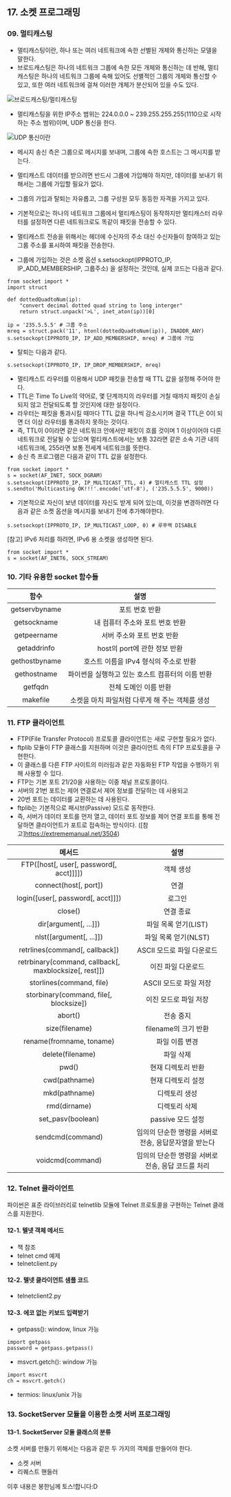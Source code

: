 ## 17. 소켓 프로그래밍

### 09. 멀티캐스팅
- 멀티캐스팅이란, 하나 또는 여러 네트워크에 속한 선별된 개체와 통신하는 모델을 말한다.
- 브로드캐스팅은 하나의 네트워크 그룹에 속한 모든 개체와 통신하는 데 반해, 멀티캐스팅은 하나의 네트워크 그룹에 속해 있어도 선별적인 그룹의 개체와 통신할 수 있고, 또한 여러 네트워크에 걸쳐 이러한 개체가 분산되어 있을 수도 있다.

![브로드캐스팅/멀티캐스팅](../../image/multicast.png)

- 멀티캐스팅을 위한 IP주소 범위는 224.0.0.0 ~ 239.255.255.255(1110으로 시작하는 주소 범위)이며, UDP 통신을 한다.

![UDP 통신이란](../../image/udp.png)

- 메시지 송신 측은 그룹으로 메시지를 보내며, 그룹에 속한 호스트는 그 메시지를 받는다.
- 멀티캐스트 데이터를 받으려면 반드시 그룹에 가입해야 하지만, 데이터를 보내기 위해서는 그룹에 가입할 필요가 없다.
- 그룹의 가입과 탈퇴는 자유롭고, 그룹 구성원 모두 동등한 자격을 가지고 있다.
- 기본적으로는 하나의 네트워크 그룹에서 멀티캐스팅이 동작하지만 멀티캐스터 라우터를 설정하면 다른 네트워크로도 똑같이 패킷을 전송할 수 있다.
- 멀티캐스트 전송을 위해서는 헤더에 수신자의 주소 대신 수신자들이 참여하고 있는 그룹 주소를 표시하여 패킷을 전송한다.

- 그룹에 가입하는 것은 소켓 옵션 s.setsockopt(IPPROTO_IP, IP_ADD_MEMBERSHIP, 그룹주소) 을 설정하는 것인데, 실제 코드는 다음과 같다.

~~~
from socket import *
import struct

def dottedQuadtoNum(ip):
    "convert decimal dotted quad string to long interger"
    return struct.unpack('>L', inet_aton(ip))[0]

ip = '235.5.5.5' # 그룹 주소
mreq = struct.pack('11', htonl(dottedQuadtoNum(ip)), INADDR_ANY)
s.setsockopt(IPPROTO_IP, IP_ADD_MEMBERSHIP, mreq) # 그룹에 가입
~~~

- 탈퇴는 다음과 같다.

~~~
s.setsockopt(IPPROTO_IP, IP_DROP_MEMBERSHIP, mreq)
~~~

- 멀티캐스트 라우터를 이용해서 UDP 패킷을 전송할 때 TTL 값을 설정해 주어야 한다.
- TTL은 Time To Live의 약어로, 몇 단계까지의 라우터를 거칠 때까지 패킷이 손실되지 않고 전달되도록 할 것인지에 대한 설정이다.
- 라우터는 패킷을 통과시킬 때마다 TTL 값을 하나씩 감소시키며 결국 TTL은 0이 되면 더 이상 라우터를 통과하지 못하는 것이다.
- 즉, TTL이 0이라면 같은 네트워크 안에서만 패킷이 흐를 것이며 1 이상이어야 다른 네트워크로 전달될 수 있으며 멀티캐스트에서는 보통 32라면 같은 소속 기관 내의 네트워크에, 255라면 보통 전세계 네트워크를 뜻한다.
- 송신 측 프로그램은 다음과 같이 TTL 값을 설정한다.

~~~
from socket import *
s = socket(AF_INET, SOCK_DGRAM)
s.setsockopt(IPPROTO_IP, IP_MULTICAST_TTL, 4) # 멀티캐스트 TTL 설정
s.sendto('Multicasting OK!!!'.encode('utf-8'), ('235.5.5.5', 9000))
~~~

- 기본적으로 자신이 보낸 데이터를 자신도 받게 되어 있는데, 이것을 변경하려면 다음과 같은 소켓 옵션을 메시지를 보내기 전에 추가해야한다.

~~~
s.setsockopt(IPPROTO_IP, IP_MULTICAST_LOOP, 0) # 루푸백 DISABLE
~~~

[참고] IPv6 처리를 하려면, IPv6 용 소켓을 생성하면 된다.

~~~
from socket import *
s = socket(AF_INET6, SOCK_STREAM)
~~~

### 10. 기타 유용한 socket 함수들
|      함수     |                       설명                       |
|:-------------:|:------------------------------------------------:|
| getservbyname | 포트 번호 반환                                   |
| getsockname   | 내 컴퓨터 주소와 포트 번호 반환                  |
| getpeername   | 서버 주소와 포트 번호 반환                       |
| getaddrinfo   | host의 port에 관한 정보 반환                     |
| gethostbyname | 호스트 이름을 IPv4 형식의 주소로 반환            |
| gethostname   | 파이썬을 실행하고 있는 호스트 컴퓨터의 이름 반환 |
| getfqdn       | 전체 도메인 이름 반환                            |
| makefile      | 소켓을 마치 파일처럼 다루게 해 주는 객체를 생성  |

### 11. FTP 클라이언트
- FTP(File Transfer Protocol) 프로토콜 클라이언트는 새로 구현할 필요가 없다.
- ftplib 모듈이 FTP 클래스를 지원하며 이것은 클라이언트 측의 FTP 프로토콜을 구현한다.
- 이 클래스를 다른 FTP 사이트의 미러링과 같은 자동화된 FTP 작업을 수행하기 위해 사용할 수 있다.
- FTP는 기본 포트 21/20을 사용하는 이중 채널 프로토콜이다.
- 서버의 21번 포트는 제어 연결로서 제어 정보를 전달하는 데 사용되고
- 20번 포트는 데이터를 교환하는 데 사용된다.
- ftplib는 기본적으로 패시브(Passive) 모드로 동작한다. 
- 즉, 서버가 데이터 포트를 먼저 열고, 데이터 포트 정보를 제어 연결 포트를 통해 전달하면 클라이언트가 포트로 접속하는 방식이다.
([참고]https://extrememanual.net/3504)

|                         메서드                        |                          설명                         |
|:-----------------------------------------------------:|:-----------------------------------------------------:|
| FTP([host[, user[, password[, acct]]]])               | 객체 생성                                             |
| connect(host[, port])                                 | 연결                                                  |
| login([user[, password[, acct]]])                     | 로그인                                                |
| close()                                               | 연결 종료                                             |
| dir[argument[, ...]])                                 | 파일 목록 얻기(LIST)                                  |
| nlst([argument[, ...]])                               | 파일 목록 얻기(NLST)                                  |
| retrlines(command[, callback])                        | ASCII 모드로 파일 다운로드                            |
| retrbinary(command, callback[, maxblocksize[, rest]]) | 이진 파일 다운로드                                    |
| storlines(command, file)                              | ASCII 모드로 파일 저장                                |
| storbinary(command, file[, blocksize])                | 이진 모드로 파일 저장                                 |
| abort()                                               | 전송 중지                                             |
| size(filename)                                        | filename의 크기 반환                                  |
| rename(fromname, toname)                              | 파일 이름 변경                                        |
| delete(filename)                                      | 파일 삭제                                             |
| pwd()                                                 | 현재 디렉토리 반환                                    |
| cwd(pathname)                                         | 현재 디렉토리 설정                                    |
| mkd(pathname)                                         | 디렉토리 생성                                         |
| rmd(dirname)                                          | 디렉토리 삭제                                         |
| set_pasv(boolean)                                     | passive 모드 설정                                     |
| sendcmd(command)                                      | 임의의 단순한 명령을 서버로 전송, 응답문자열을 받는다 |
| voidcmd(command)                                      | 임의의 단순한 명령을 서버로 전송, 응답 코드를 처리    |

### 12. Telnet 클라이언트
파이썬은 표준 라이브러리로 telnetlib 모듈에 Telnet 프로토콜을 구현하는 Telnet 클래스를 지원한다.

#### 12-1. 텔넷 객체 메서드
- 책 참조
- telnet cmd 예제
- telnetclient.py

#### 12-2. 텔넷 클라이언트 샘플 코드
- telnetclient2.py

#### 12-3. 에코 없는 키보드 입력받기
- getpass(): window, linux 가능
~~~
import getpass
password = getpass.getpass()
~~~

- msvcrt.getch(): window 가능
~~~
import msvcrt
ch = msvcrt.getch()
~~~

- termios: linux/unix 가능

### 13. SocketServer 모듈을 이용한 소켓 서버 프로그래밍
#### 13-1. SocketServer 모듈 클래스의 분류
소켓 서버를 만들기 위해서는 다음과 같은 두 가지의 객체를 만들어야 한다.
- 소켓 서버
- 리퀘스트 핸들러

이후 내용은 봉한님께 토스!합니다:D